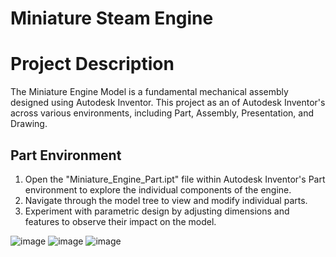 # Miniature Steam Engine 
# Project Description
The Miniature Engine Model is a fundamental mechanical assembly designed using Autodesk Inventor. This project  as an of Autodesk Inventor's across various environments, including Part, Assembly, Presentation, and Drawing. 
## Part Environment
1. Open the "Miniature_Engine_Part.ipt" file within Autodesk Inventor's Part environment to explore the individual components of the engine.
2. Navigate through the model tree to view and modify individual parts.
3. Experiment with parametric design by adjusting dimensions and features to observe their impact on the model.
   
![image](https://github.com/vanhau13032001/3D_INVENTOR/assets/131149905/a5e7f29b-e029-4b93-a264-1839526e168d)
![image](https://github.com/vanhau13032001/3D_INVENTOR/assets/131149905/a9125d40-dea9-4a92-8aa1-3512f39cd31e)
![image](https://github.com/vanhau13032001/3D_INVENTOR/assets/131149905/9fbfd7ad-1848-4c00-9c30-b3758912c16f)

